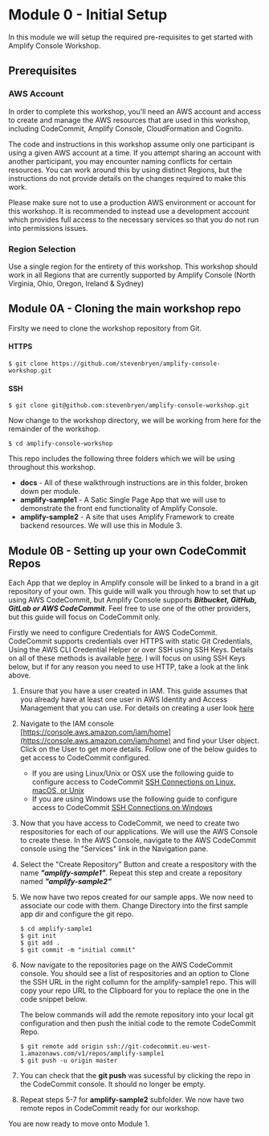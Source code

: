 # Module 0 - Initial Setup

In this module we will setup the required pre-requisites to get started with Amplify Console Workshop. 

## Prerequisites
### AWS Account
In order to complete this workshop, you'll need an AWS account and access to create and manage the AWS resources that are used in this workshop, including CodeCommit, Amplify Console, CloudFormation and Cognito.

The code and instructions in this workshop assume only one participant is using a given AWS account at a time. If you attempt sharing an account with another participant, you may encounter naming conflicts for certain resources. You can work around this by using distinct Regions, but the instructions do not provide details on the changes required to make this work.

Please make sure not to use a production AWS environment or account for this workshop. It is recommended to instead use a development account which provides full access to the necessary services so that you do not run into permissions issues.

### Region Selection
Use a single region for the entirety of this workshop. This workshop should work in all Regions that are currently supported by Amplify Console (North Virginia, Ohio, Oregon, Ireland & Sydney)

## Module 0A - Cloning the main workshop repo

Firslty we need to clone the workshop repository from Git.

#### HTTPS
```$ git clone https://github.com/stevenbryen/amplify-console-workshop.git```
#### SSH
```$ git clone git@github.com:stevenbryen/amplify-console-workshop.git```

Now change to the workshop directory, we will be working from here for the remainder of the workshop.

```$ cd amplify-console-workshop```

This repo includes the following three folders which we will be using throughout this workshop.


- **docs** - All of these walkthrough instructions are in this folder, broken down per module.
- **amplify-sample1** - A Satic Single Page App that we will use to demonstrate the front end functionality of Amplify Console.
- **amplify-sample2** - A site that uses Amplify Framework to create backend resources. We will use this in Module 3.

## Module 0B - Setting up your own CodeCommit Repos

Each App that we deploy in Amplify console will be linked to a brand in a git repository of your own. This guide will walk you through how to set that up using AWS CodeCommit, but Amplify Console supports ***Bitbucket, GitHub, GitLab or AWS CodeCommit***. Feel free to use one of the other providers, but this guide will focus on CodeCommit only.

Firstly we need to configure Credentials for AWS CodeCommit. CodeCommit supports credentials over HTTPS with static Git Credentials, Using the AWS CLI Credential Helper or over SSH using SSH Keys. Details on all of these methods is available [here](https://docs.aws.amazon.com/codecommit/latest/userguide/setting-up.html). I will focus on using SSH Keys below, but if for any reason you need to use HTTP, take a look at the link above.

1. Ensure that you have a user created in IAM. This guide assumes that you already have at least one user in AWS Identity and Access Management that you can use. For details on creating a user look [here](https://docs.aws.amazon.com/IAM/latest/UserGuide/getting-started_create-delegated-user.html)

2. Navigate to the IAM console [https://console.aws.amazon.com/iam/home](https://console.aws.amazon.com/iam/home) and find your User object. Click on the User to get more details. Follow one of the below guides to get access to CodeCommit configured.
    - If you are using Linux/Unix or OSX use the following guide to configure access to CodeCommit [SSH Connections on Linux, macOS, or Unix](https://docs.aws.amazon.com/codecommit/latest/userguide/setting-up-ssh-unixes.html)
    - If you are using Windows use the following guide to configure access to CodeCommit [SSH Connections on Windows](https://docs.aws.amazon.com/codecommit/latest/userguide/setting-up-ssh-windows.html)

3. Now that you have access to CodeCommit, we need to create two respositories for each of our applications. We will use the AWS Console to create these. In the AWS Console, navigate to the AWS CodeCommit console using the "Services" link in the Navigation pane.

4. Select the "Create Repository" Button and create a respository with the name ***"amplify-sample1"***. Repeat this step and create a repository named ***"amplify-sample2"***

5. We now have two repos created for our sample apps. We now need to associate our code with them. Change Directory into the first sample app dir and configure the git repo.

    ```
    $ cd amplify-sample1
    $ git init
    $ git add .
    $ git commit -m "initial commit"
    ```

6. Now navigate to the repositories page on the AWS CodeCommit console. You should see a list of respositories and an option to Clone the SSH URL in the right collumn for the amplify-sample1 repo. This will copy your repo URL to the Clipboard for you to replace the one in the code snippet below.
    
    The below commands will add the remote repository into your local git configuration and then push the initial code to the remote CodeCommit Repo.

    ```
    $ git remote add origin ssh://git-codecommit.eu-west-1.amazonaws.com/v1/repos/amplify-sample1
    $ git push -u origin master
    ```

7. You can check that the **git push** was sucessful by clicking the repo in the CodeCommit console. It should no longer be empty.

8. Repeat steps 5-7 for **amplify-sample2** subfolder. We now have two remote repos in CodeCommit ready for our workshop.

You are now ready to move onto Module 1.


    

    


